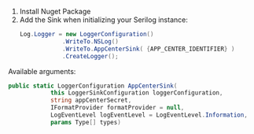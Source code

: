 1. Install Nuget Package
2. Add the Sink when initializing your Serilog instance:
    ```csharp
    Log.Logger = new LoggerConfiguration()
                .WriteTo.NSLog()
                .WriteTo.AppCenterSink( {APP_CENTER_IDENTIFIER} )
                .CreateLogger();
    ```

Available arguments:
```csharp
public static LoggerConfiguration AppCenterSink(
            this LoggerSinkConfiguration loggerConfiguration,
            string appCenterSecret,
            IFormatProvider formatProvider = null,
            LogEventLevel logEventLevel = LogEventLevel.Information,
            params Type[] types)
```
